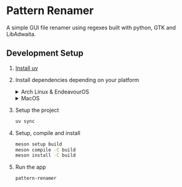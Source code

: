 # Pattern Renamer

A simple GUI file renamer using regexes built with python, GTK and LibAdwaita.

## Development Setup

1. [Install uv](https://docs.astral.sh/uv/getting-started/installation/)

2. Install dependencies depending on your platform

   <details>
   <summary>Arch Linux & EndeavourOS</summary>
   
   ```bash
   sudo pacman -Syu gtk4 libadwaita meson
   ```
   
   </details>

   <details>
   <summary>MacOS</summary>
   
   ```sh
   brew install gtk4 libadwaita cairo glib pygobject3 gobject-introspection meson
   ```
   
   </details>

3. Setup the project
   ```sh
   uv sync
   ```

4. Setup, compile and install
   ```sh
   meson setup build
   meson compile -C build
   meson install -C build
   ```

5. Run the app
   ```sh
   pattern-renamer
   ```